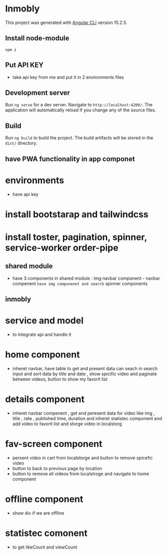 # Inmobly

This project was generated with [Angular CLI](https://github.com/angular/angular-cli) version 15.2.5.

## Install node-module

`npm i`

## Put API KEY

- take api key from me and put it in 2 environments files

## Development server

Run `ng serve` for a dev server. Navigate to `http://localhost:4200/`. The application will automatically reload if you change any of the source files.

## Build

Run `ng build` to build the project. The build artifacts will be stored in the `dist/` directory.

## have PWA functionality in app componet

# environments

- have api key

# install bootstarap and tailwindcss

# install toster, pagination, spinner, service-worker order-pipe

## shared module

- have 3 components in shared module : img navbar component - navbar compenent `have img componenet and search` spinner components

## inmobly

# service and model

- to integrate api and handle it

# home component

- inheret navbar, have table to get and present data
  can seach in search input and sort data by title and date , show spicific video and paginate between videos, button to show my favorit list

# details component

- inheret navbar compenent , get and peresent data for video like img , title , rate , published time, duration and inheret statistec component and add video to favorit list and storge video in localstorg

# fav-screen component

- persent video in cart from localstorge and button to remove spicefic video
- button to back to previous page by location
- button to remove all videos from localstroge and navigate to home component

# offline component

- show div if we are offline

# statistec comonent

- to get likeCount and viewCount
